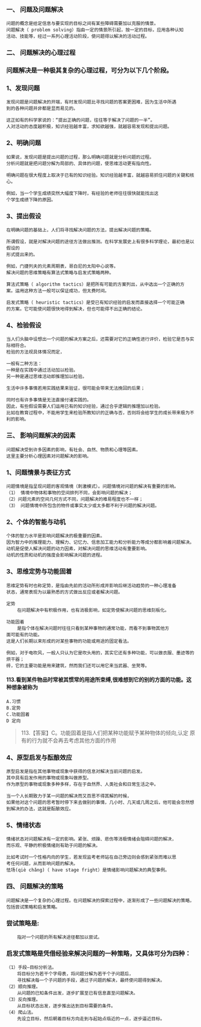 ### 一、 问题及问题解决
    问题的概念是给定信息与要实现的目标之间有某些障碍需要加以克服的情景。
    问题解决（ problem solving）指由一定的情景所引起，按一定的目标，应用各种认知
    活动、技能等，经过一系列心理活动阶段，使问题得以解决的活动过程。

### 二、 问题解决的心理过程
### 问题解决是一种极其复杂的心理过程，可分为以下几个阶段。
### 1、发现问题
    发现问题是问题解决的开端，有时发现问题比寻找问题的答案更困难，因为生活中所遇
    到的各种问题并非都是显而易见的。
    
    这正如有的科学家说的：“提出正确的问题，往往等于解决了问题的一半”。
    人对活动的态度越积极，知识经验越丰富，求知欲越强，就越容易发现和提出问题。

### 2、明确问题
    如果说，发现问题是提出问题的过程，那么明确问题就是分析问题的过程。
    分析问题就是把问题分解为局部的、具体的问题，使思维活动更有指向性。
    
    明确问题在很大程度上取决于已有的知识经验。知识经验越丰富，就越容易抓住问题的关键和核心。
    
    例如，当一个学生成绩突然大幅度下降时，有经验的老师往往很快就能找出这
    个学生成绩下降的原因。

### 3、提出假设
    在明确问题的基础上，人们将寻找解决问题的方法，提出解决问题的策略。
    
    所谓假设，就是对解决问题的途径方法做出推测。在科学发展史上有很多科学理论，最初也是以假设的
    形式提出来的。
    
    例如，门捷列夫的元素周期表，哥白尼的太阳中心说等。
    解决问题的思维策略有算法式策略与启发式策略两种。
    
    算法式策略（ algorithm tactics）是把所有可能的方案列出，从中选出一个正确的方
    案。运用这种方法一般可以保证成功，但太费时间。
    
    启发式策略（ heuristic tactics）是受已有知识经验的启发而直接选择一个可能正确
    的方案。它可能使问题很快地得到解决，但也可能得不出正确的结论。

### 4、检验假设
    当人们头脑中设想出一个问题的解决方案之后，还需要对它的正确性进行评价，检验它是否与实际相符合。
    检验的方法视具体情况而定，
    
    一般有二种方法：
    一种是在实践中通过活动加以检验。
    另一种是通过思维活动即推理加以检验。
    
    生活中许多事情若用实践结果来验证，很可能会带来无法挽回的后果；
    
    同时也有许多事情是无法直接付诸实践的。
    因此，有些假设需要人们运用已有的知识经验，通过合乎逻辑的推理加以检验。
    比如在教育过程中，不能用学生来检验所教知识的正确与否，否则将会给学生的成长带来极为不利的影响。

### 三、 影响问题解决的因素
    问题解决受到许多因素的影响，有社会、自然、物质和心理等因素。
    这里主要分析心理因素对问题解决的影响。

### 1、问题情景与表征方式
    问题情境是指呈现问题的客观情境（刺激模式）。问题情境对问题的解决有重要的影响。
    （1） 情境中物体和事物的空间排列不同，会影响问题的解决；
    （2）问题元素的空间几何方式不同，问题解决的难易程度也不一样；
    （3） 问题情境中所包含的物件或事实太少或太多都不利于问题的解决问题。

### 2、个体的智能与动机
    个体的智力水平是影响问题解决的极重要的因素。
    因为智力中的推理能力、理解力、记忆力、信息加工能力和分析能力等成分都影响着问题解决。
    动机是促使人解决问题的动力因素，对解决问题的思维活动有重要影响。
    动机的性质和动机的强度会影响解决问题的进程。

### 3、思维定势与功能固着
    思维定势有时也称定势，是指由先前的活动所形成并影响后继活动趋势的一种心理准备
    状态，通常表现为以最熟悉的方式做出反应或者解决问题。

    定势
        在问题解决中有积极作用，也有消极影响，如定势使解决问题的思维刻板化。
        
    功能固着
        是指个体在解决问题时往往只看到某种事物的通常功能，而看不到事物其他方
    面可能有的功能。
    这是人们长期以来形成的对某些事物的功能或用途的固定看法。 

    例如，对于电吹风，一般人只认为它是吹头用的，其实它还有多种功能，可以做衣服、墨迹等的烘干器；
    砖，它的主要功能是用来建筑，然而我们还可以用它来当武器、坐凳等。

#### 113.看到某件物品时常被其惯常的用途所束缚,很难想到它的别的方面的功能。这种想象被称为
    A.习惯
    B.定势
    C.功能固着
    D 定向
>   113.【答案】C。功能固着是指人们把某种功能赋予某种物体的倾向,认定
原有的行为就不会再去考虑其他方面的作用

### 4、原型启发与酝酿效应
    原型启发是指在其他事物或现象中获得的信息对解决当前问题的启发。
    其中具有启发作用的事物或现象叫做原型。
    作为原型的事物或现象多种多样，存在于自然界、人类社会和日常生活之中。
     
    当一个人长期致力于某一问题的解决而又百思不得其解的时候，
    如果他对这个问题的思考暂时停下来去做别的事情，几小时、几天或几周之后，他可能会忽然想到解决的办法，这就是酝酿效应。

### 5、情绪状态
    情绪状态对问题解决有一定的影响。紧张、烦躁、悲伤等消极情绪会阻碍问题的解决，
    而乐观、平静的积极情绪则有助于问题的解决。
    
    比如考试时一个性格内向的学生，若发现监考老师站在自己旁边则会感到紧张而难以思
    考任何问题，从而影响问题的解决。
    怯场(qiè chǎng)（ have stage fright）是情绪影响问题解决的典型事例。

### 四、 问题解决的策略
    问题解决是一个复杂的心理过程。在问题解决的探索过程中，逐渐形成了一些问题解决的策略，包括尝试策略和启发策略。
    
### 尝试策略是:
        指对一个问题的所有解决途径都加以尝试。
        
### 启发式策略是凭借经验来解决问题的一种策略，又具体可分为四种：
    （1）手段—目标分析法。
        将目标分为若干个字母表，将问题分解为若干个子问题后，
        寻找解决每一个子问题的手段，通过子问题的解决，最终使问题得到解决。
    （2）顺向推理。
        从问题的已知条件出发，逐步扩展至已有信息直至问题解决。
    （3）反向推理。
        从目标状态出发，逐步推出达到目标需要的条件。
    （4）爬山法。
        先设立目标，然后朝着目标方向走到与起始点临近的一点，逐步逼近目标。